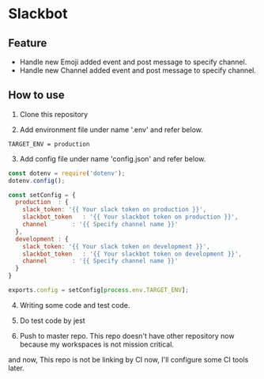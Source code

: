 # Slackbot


## Feature

- Handle new Emoji added event and post message to specify channel.
- Handle new Channel added event and post message to specify channel.

## How to use

1. Clone this repository

2. Add environment file under name '.env' and refer below.
```:/.env
TARGET_ENV = production

```

3. Add config file under name 'config.json' and refer below.
```javascript:config.js
const dotenv = require('dotenv');
dotenv.config();

const setConfig = {
  production  : {
    slack_token: '{{ Your slack token on production }}',
    slackbot_token   : '{{ Your slackbot token on production }}',
    channel       : '{{ Specify channel name }}'
  },
  development : {
    slack_token: '{{ Your slack token on development }}',
    slackbot_token   : '{{ Your slackbot token on development }}',
    channel       : '{{ Specify channel name }}'
  }
}

exports.config = setConfig[process.env.TARGET_ENV];

```


4. Writing some code and test code.

5. Do test code by jest

5. Push to master repo. 
This repo doesn't have other repository now because my workspaces is not mission critical.


and now, This repo is not be linking by CI now,
I'll configure some CI tools later.

